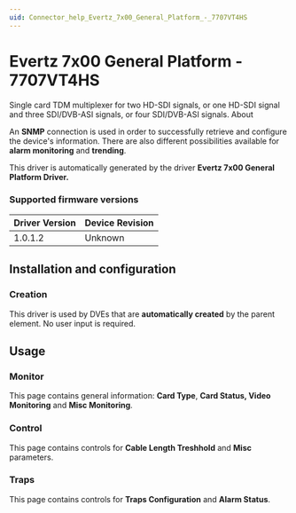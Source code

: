 ```yaml
---
uid: Connector_help_Evertz_7x00_General_Platform_-_7707VT4HS
---
```


# Evertz 7x00 General Platform - 7707VT4HS

Single card TDM multiplexer for two HD-SDI signals, or one HD-SDI signal and three SDI/DVB-ASI signals, or four SDI/DVB-ASI signals.
About

An **SNMP** connection is used in order to successfully retrieve and configure the device's information. There are also different possibilities available for **alarm monitoring** and **trending**.

This driver is automatically generated by the driver **Evertz 7x00 General Platform Driver.**

### Supported firmware versions

| **Driver Version** | **Device Revision** |
|--------------------|---------------------|
| 1.0.1.2            | Unknown             |

## Installation and configuration

### Creation

This driver is used by DVEs that are **automatically created** by the parent element. No user input is required.

## Usage

### Monitor

This page contains general information: **Card Type**, **Card Status, Video Monitoring** and **Misc Monitoring**.

### Control

This page contains controls for **Cable Length Treshhold** and **Misc** parameters.

### Traps

This page contains controls for **Traps Configuration** and **Alarm Status**.
